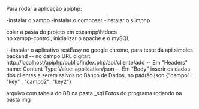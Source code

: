 Para rodar a aplicação apiphp:

-instalar o xampp
-instalar o composer
-instalar o slimphp

colar a pasta do projeto em c:\xampp\htdocs\
no xampp-control, inicializar o apache e o mySQL

--instalar o aplicativo restEasy no google chrome, para teste da api simples backend
-- no campo URL digitar: http://localhost/apiphp/public/index.php/api/cliente/add
-- Em "Headers" name: Content-Type Value: application/json
-- Em "Body" inserir os dados dos clientes a serem salvos no Banco de Dados, no padrão json {"campo" : "key" , "campo2": "key2"}

arquivo com tabela do BD na pasta _sql
Fotos do programa rodando na pasta img

